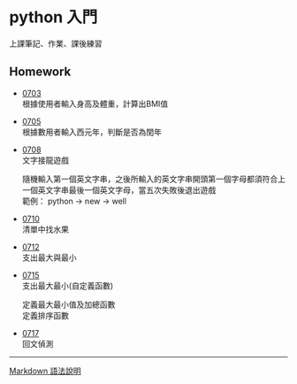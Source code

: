 # python 入門
上課筆記、作業、課後練習

## Homework
+ [0703](https://github.com/leeyu0911/MyPython/blob/master/homework/0703%EF%BC%BF%E8%BC%B8%E5%85%A5%E8%BA%AB%E9%AB%98%E9%AB%94%E9%87%8D%E8%A8%88%E7%AE%97BMI.py)  
根據使用者輸入身高及體重，計算出BMI值

+ [0705](https://github.com/leeyu0911/MyPython/blob/master/homework/0705%EF%BC%BF%E8%BC%B8%E5%85%A5%E8%A5%BF%E5%85%83%E5%B9%B4%E5%88%A4%E6%96%B7%E6%98%AF%E5%90%A6%E7%82%BA%E9%96%8F%E5%B9%B4.py)  
根據數用者輸入西元年，判斷是否為閏年

+ [0708](https://github.com/leeyu0911/MyPython/blob/master/homework/0708%EF%BC%BF%E5%AD%97%E4%B8%B2%E6%96%87%E5%AD%97%E6%8E%A5%E9%BE%8D.py)  
文字接龍遊戲

    隨機輸入第一個英文字串，之後所輸入的英文字串開頭第一個字母都須符合上一個英文字串最後一個英文字母，當五次失敗後退出遊戲  
    範例：
    python -> new -> well

+ [0710](https://github.com/leeyu0911/MyPython/blob/master/homework/0710%EF%BC%BF%E6%B8%85%E5%96%AE%E4%B8%AD%E6%89%BE%E6%B0%B4%E6%9E%9C.py)  
  清單中找水果

+ [0712](https://github.com/leeyu0911/MyPython/blob/master/homework/0712%EF%BC%BF%E6%94%AF%E5%87%BA%E6%9C%80%E5%A4%A7%E8%88%87%E6%9C%80%E5%B0%8F.py)  
  支出最大與最小


+ [0715](https://github.com/leeyu0911/MyPython/blob/master/homework/0715%EF%BC%BF%E6%94%AF%E5%87%BA%E6%9C%80%E5%A4%A7%E6%9C%80%E5%B0%8F(%E8%87%AA%E5%AE%9A%E7%BE%A9%E5%87%BD%E6%95%B8).py)  
    支出最大最小(自定義函數)  

    定義最大最小值及加總函數  
    定義排序函數
    
+ [0717](https://github.com/leeyu0911/MyPython/blob/master/homework/0717＿回文偵測.py)  
    回文偵測
    
  
    
    
    

***
[Markdown 語法說明](http://markdown.tw/ "Title")

